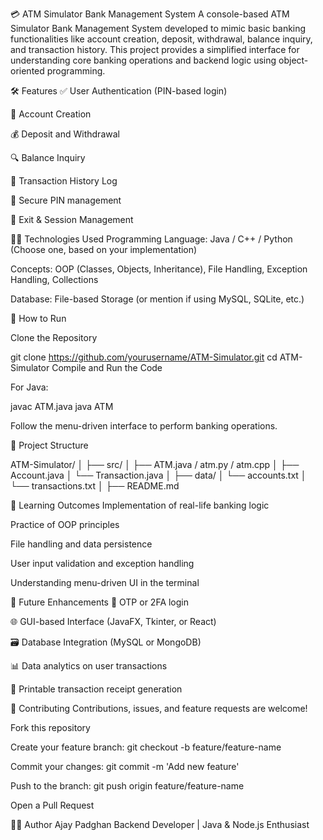 💳 ATM Simulator Bank Management System
A console-based ATM Simulator Bank Management System developed to mimic basic banking functionalities like account creation, deposit, withdrawal, balance inquiry, and transaction history. This project provides a simplified interface for understanding core banking operations and backend logic using object-oriented programming.

🛠️ Features
✅ User Authentication (PIN-based login)

🧾 Account Creation

💰 Deposit and Withdrawal

🔍 Balance Inquiry

📜 Transaction History Log

🔐 Secure PIN management

🧹 Exit & Session Management

🧑‍💻 Technologies Used
Programming Language: Java / C++ / Python (Choose one, based on your implementation)

Concepts: OOP (Classes, Objects, Inheritance), File Handling, Exception Handling, Collections

Database: File-based Storage (or mention if using MySQL, SQLite, etc.)

🧪 How to Run

Clone the Repository


git clone https://github.com/yourusername/ATM-Simulator.git
cd ATM-Simulator
Compile and Run the Code

For Java:


javac ATM.java
java ATM

Follow the menu-driven interface to perform banking operations.

📁 Project Structure

ATM-Simulator/
│
├── src/
│   ├── ATM.java / atm.py / atm.cpp
│   ├── Account.java
│   └── Transaction.java
│
├── data/
│   └── accounts.txt
│   └── transactions.txt
│
├── README.md

🎯 Learning Outcomes
Implementation of real-life banking logic

Practice of OOP principles

File handling and data persistence

User input validation and exception handling

Understanding menu-driven UI in the terminal

📌 Future Enhancements
🔐 OTP or 2FA login

🌐 GUI-based Interface (JavaFX, Tkinter, or React)

🗃️ Database Integration (MySQL or MongoDB)

📊 Data analytics on user transactions

🧾 Printable transaction receipt generation

🤝 Contributing
Contributions, issues, and feature requests are welcome!

Fork this repository

Create your feature branch: git checkout -b feature/feature-name

Commit your changes: git commit -m 'Add new feature'

Push to the branch: git push origin feature/feature-name

Open a Pull Request

🙋‍♂️ Author
Ajay Padghan
Backend Developer | Java & Node.js Enthusiast
